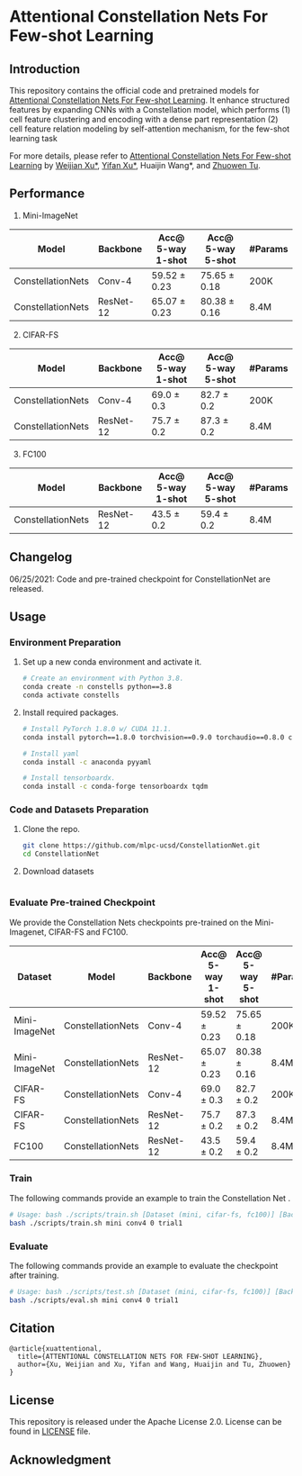 # Attentional Constellation Nets For Few-shot Learning

## Introduction
This repository contains the official code and pretrained models for [Attentional Constellation Nets For Few-shot Learning](https://openreview.net/pdf?id=vujTf_I8Kmc). It enhance structured features by expanding CNNs with a Constellation model, which performs (1) cell feature clustering and encoding with a dense part representation (2) cell feature relation modeling by self-attention mechanism, for the few-shot learning task


For more details, please refer to [Attentional Constellation Nets For Few-shot Learning](https://openreview.net/pdf?id=vujTf_I8Kmc) by [Weijian Xu*](https://weijianxu.com/), [Yifan Xu*](https://yfxu.com/), Huaijin Wang*, and [Zhuowen Tu](https://pages.ucsd.edu/~ztu/).

## Performance
1. Mini-ImageNet 

| Model| Backbone | Acc@ 5-way 1-shot | Acc@ 5-way 5-shot| #Params |
| --- | --- | --- | --- | --- |
| ConstellationNets | Conv-4 | 59.52 ± 0.23 | 75.65 ± 0.18 | 200K |
| ConstellationNets | ResNet-12 | 65.07 ± 0.23 | 80.38 ± 0.16 | 8.4M |

2. CIFAR-FS 

| Model| Backbone | Acc@ 5-way 1-shot | Acc@ 5-way 5-shot| #Params |
| --- | --- | --- | --- | --- |
| ConstellationNets | Conv-4 | 69.0 ± 0.3 | 82.7 ± 0.2 | 200K |
| ConstellationNets | ResNet-12 | 75.7 ± 0.2 | 87.3 ± 0.2 | 8.4M |


3. FC100 

| Model| Backbone | Acc@ 5-way 1-shot | Acc@ 5-way 5-shot| #Params |
| --- | --- | --- | --- | --- |
| ConstellationNets | ResNet-12 | 43.5 ± 0.2 | 59.4 ± 0.2 | 8.4M |




## Changelog

06/25/2021: Code and pre-trained checkpoint for ConstellationNet are released.

## Usage


### Environment Preparation
1. Set up a new conda environment and activate it.
   ```bash
   # Create an environment with Python 3.8.
   conda create -n constells python==3.8
   conda activate constells
   ```

2. Install required packages.
   ```bash
   # Install PyTorch 1.8.0 w/ CUDA 11.1.
   conda install pytorch==1.8.0 torchvision==0.9.0 torchaudio==0.8.0 cudatoolkit=11.1 -c pytorch -c conda-forge

   # Install yaml
   conda install -c anaconda pyyaml

   # Install tensorboardx.
   conda install -c conda-forge tensorboardx tqdm
   ```

### Code and Datasets Preparation
1. Clone the repo.
   ```bash
   git clone https://github.com/mlpc-ucsd/ConstellationNet.git
   cd ConstellationNet
   ```

2. Download datasets
   ```bash
   ```

### Evaluate Pre-trained Checkpoint

We provide the Constellation Nets checkpoints pre-trained on the Mini-Imagenet, CIFAR-FS and FC100.


| Dataset | Model| Backbone | Acc@ 5-way 1-shot | Acc@ 5-way 5-shot| #Params | SHA-256 (first 8 chars) | URL |
| --- | --- | --- | --- | --- | --- | --- | --- |
| Mini-ImageNet | ConstellationNets | Conv-4 | 59.52 ± 0.23 | 75.65 ± 0.18 | 200K |   |   |
| Mini-ImageNet | ConstellationNets | ResNet-12 | 65.07 ± 0.23 | 80.38 ± 0.16 | 8.4M |  |   |
| CIFAR-FS | ConstellationNets | Conv-4 | 69.0 ± 0.3 | 82.7 ± 0.2 | 200K |  |  |
| CIFAR-FS | ConstellationNets | ResNet-12 | 75.7 ± 0.2 | 87.3 ± 0.2 | 8.4M | |  |
| FC100 | ConstellationNets | ResNet-12 | 43.5 ± 0.2 | 59.4 ± 0.2 | 8.4M | | |



   
### Train
   The following commands provide an example to train the Constellation Net .
   ```bash
   # Usage: bash ./scripts/train.sh [Dataset (mini, cifar-fs, fc100)] [Backbone (conv4, res12)] [GPU index] [Tag]
   bash ./scripts/train.sh mini conv4 0 trial1
   ```

### Evaluate
   The following commands provide an example to evaluate the checkpoint after training.
   ```bash
   # Usage: bash ./scripts/test.sh [Dataset (mini, cifar-fs, fc100)] [Backbone (conv4, res12)] [GPU index] [Tag]
   bash ./scripts/eval.sh mini conv4 0 trial1
   ```

## Citation
```
@article{xuattentional,
  title={ATTENTIONAL CONSTELLATION NETS FOR FEW-SHOT LEARNING},
  author={Xu, Weijian and Xu, Yifan and Wang, Huaijin and Tu, Zhuowen}
}
```

## License
This repository is released under the Apache License 2.0. License can be found in [LICENSE](LICENSE) file.

## Acknowledgment
